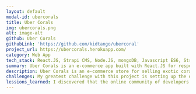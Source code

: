 ```yaml
---
layout: default
modal-id: ubercorals
title: Uber Corals
img: ubercorals.png
alt: image-alt
github: Uber Corals
githubLink: 'https://github.com/kidtango/ubercoral'
project_url: https://ubercorals.herokuapp.com/
category: Web App
tech_stack: React.JS, Strapi CMS, Node.JS, mongoDB, Javascript ES6, Stripe, Gestalt CSS UI, HTML5, CSS3,
summary: Uber Corals is an e-commerce app built with React.JS for responsive user interface and  Node.JS API/Strapi CMS for super fast & scalable backend.
description: Uber Corals is an e-commerce store for selling exotic corals and fish. My objective with this project is to learn and discover possible tools for developing small e-commerce web apps. My goal is to create an affordable e-commmerce solution for small business owners that are interested in reaching more clients through the online market. <br><br>The backend is powered by a content management system(CMS) called Strapi. <strong><a href="https://strapi.io/">Strapi.io</a></strong> is a modern headless CMS based on Node.JS. The CMS allows the site owner to create, update, and delete contents without relying on a technical expert that maybe cost prohabitive to retain on payroll. It also provides a nice GUI for content management.
challenges: My greatest challenge with this project is setting up the development enviroment for Strapi API and have it plays nicely with the remote MongoDB hosted on mLab. That took a day of Googling and browsing through Stack Overflow to find the solutions.
lessions_learned: I discovered that the online community of developers around the world are my best resources. I ran into many technical challenges along the path, and couldn't possibly continue on with the project without answers from resources such as Stack Overflow and offical documenations.
---
```

